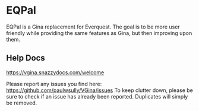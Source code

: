 # EQPal

EQPal is a Gina replacement for Everquest. The goal is to be more user friendly while providing the same features as Gina, but then improving upon them.

## Help Docs
https://vgina.snazzydocs.com/welcome

Please report any issues you find here: https://github.com/paulwsully/VGina/issues
To keep clutter down, please be sure to check if an issue has already been reported. Duplicates will simply be removed.
